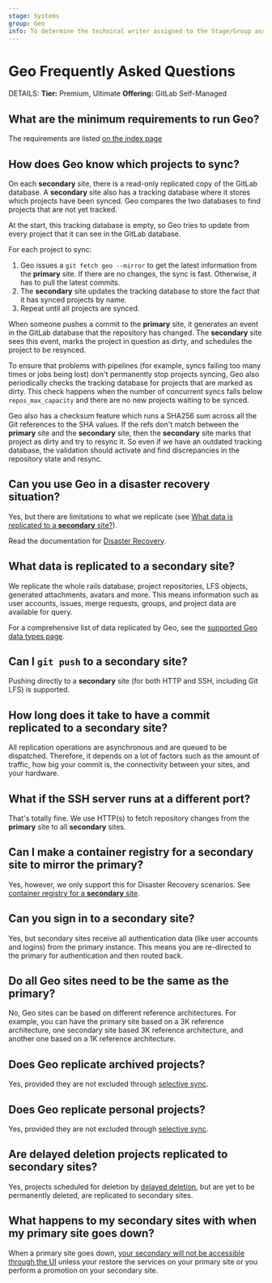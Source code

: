 ```yaml
---
stage: Systems
group: Geo
info: To determine the technical writer assigned to the Stage/Group associated with this page, see https://handbook.gitlab.com/handbook/product/ux/technical-writing/#assignments
---
```


# Geo Frequently Asked Questions

DETAILS:
**Tier:** Premium, Ultimate
**Offering:** GitLab Self-Managed

## What are the minimum requirements to run Geo?

The requirements are listed [on the index page](../index.md#requirements-for-running-geo)

## How does Geo know which projects to sync?

On each **secondary** site, there is a read-only replicated copy of the GitLab database.
A **secondary** site also has a tracking database where it stores which projects have been synced.
Geo compares the two databases to find projects that are not yet tracked.

At the start, this tracking database is empty, so Geo tries to update from every project that it can see in the GitLab database.

For each project to sync:

1. Geo issues a `git fetch geo --mirror` to get the latest information from the **primary** site.
   If there are no changes, the sync is fast. Otherwise, it has to pull the latest commits.
1. The **secondary** site updates the tracking database to store the fact that it has synced projects by name.
1. Repeat until all projects are synced.

When someone pushes a commit to the **primary** site, it generates an event in the GitLab database that the repository has changed.
The **secondary** site sees this event, marks the project in question as dirty, and schedules the project to be resynced.

To ensure that problems with pipelines (for example, syncs failing too many times or jobs being lost) don't permanently stop projects syncing, Geo also periodically checks the tracking database for projects that are marked as dirty. This check happens when
the number of concurrent syncs falls below `repos_max_capacity` and there are no new projects waiting to be synced.

Geo also has a checksum feature which runs a SHA256 sum across all the Git references to the SHA values.
If the refs don't match between the **primary** site and the **secondary** site, then the **secondary** site marks that project as dirty and try to resync it.
So even if we have an outdated tracking database, the validation should activate and find discrepancies in the repository state and resync.

## Can you use Geo in a disaster recovery situation?

Yes, but there are limitations to what we replicate (see
[What data is replicated to a **secondary** site?](#what-data-is-replicated-to-a-secondary-site)).

Read the documentation for [Disaster Recovery](../disaster_recovery/index.md).

## What data is replicated to a **secondary** site?

We replicate the whole rails database, project repositories, LFS objects, generated
attachments, avatars and more. This means information such as user accounts,
issues, merge requests, groups, and project data are available for
query.

For a comprehensive list of data replicated by Geo, see the [supported Geo data types page](datatypes.md).

## Can I `git push` to a **secondary** site?

Pushing directly to a **secondary** site (for both HTTP and SSH, including Git LFS) is supported.

## How long does it take to have a commit replicated to a **secondary** site?

All replication operations are asynchronous and are queued to be dispatched. Therefore, it depends on a lot of
factors such as the amount of traffic, how big your commit is, the
connectivity between your sites, and your hardware.

## What if the SSH server runs at a different port?

That's totally fine. We use HTTP(s) to fetch repository changes from the **primary** site to all **secondary** sites.

## Can I make a container registry for a secondary site to mirror the primary?

Yes, however, we only support this for Disaster Recovery scenarios. See [container registry for a **secondary** site](container_registry.md).

## Can you sign in to a secondary site?

Yes, but secondary sites receive all authentication data (like user accounts and logins) from the primary instance. This means you are re-directed to the primary for authentication and then routed back.

## Do all Geo sites need to be the same as the primary?

No, Geo sites can be based on different reference architectures. For example, you can have the primary site based on a 3K reference architecture, one secondary site based 3K reference architecture, and another one based on a 1K reference architecture.

## Does Geo replicate archived projects?

Yes, provided they are not excluded through [selective sync](../replication/selective_synchronization.md).

## Does Geo replicate personal projects?

Yes, provided they are not excluded through [selective sync](../replication/selective_synchronization.md).

## Are delayed deletion projects replicated to secondary sites?

Yes, projects scheduled for deletion by [delayed deletion](../../settings/visibility_and_access_controls.md#delayed-project-deletion), but are yet to be permanently deleted, are replicated to secondary sites.

## What happens to my secondary sites with when my primary site goes down?

When a primary site goes down,
[your secondary will not be accessible through the UI](../secondary_proxy/index.md#behavior-of-secondary-sites-when-the-primary-geo-site-is-down)
unless your restore the services on your primary site or you perform a promotion
on your secondary site.
